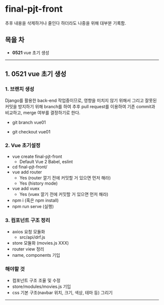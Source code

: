 # final-pjt-front

추후 내용을 삭제하거나 줄인다 하더라도 나중을 위해 대부분 기록함.



## 목을 차

- **0521** vue 초기 생성









---





## 1. 0521 vue 초기 생성



### 1. 브랜치 생성

 Django를 활용한 back-end 작업중이므로, 영향을 미치지 않기 위해서 그리고 잘못된 커밋을 방지하기 위해 branch를 하여 추후 pull request를 이용하여 기존 commit과 비교하고, merge 여부를 결정하기로 한다.

- git branch vue01

- git checkout vue01



### 2. Vue 초기설정

- vue create final-pjt-front
  - Default Vue 2 Babel, eslint
- cd final-pjt-front/
- vue add router
  - Yes (router 깔기 전에 커밋할 거 있으면 먼저 해라)
  - Yes (history mode)
- vue add vuex
  - Yes (vuex 깔기 전에 커밋할 거 있으면 먼저 해라)
- npm i (혹은 npm install)
- npm run serve (실행)



### 3. 컴포넌트 구조 정리

- axios 요청 모듈화
  - src/api/drf.js
- store 모듈화 (movies.js XXX)
- router view 정리
- name, components 기입



### 해야할 것

- 컴포넌트 구조 조율 및 수정
- store/modules/movies.js 기입
- css 기본 구조(navbar 위치, 크기, 색상, 테마 등) 그리기



---

